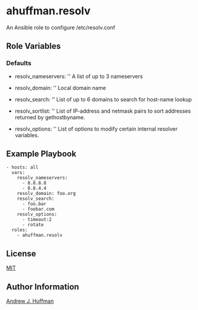 ahuffman.resolv
=========

An Ansible role to configure /etc/resolv.conf

Role Variables
--------------

### Defaults
* resolv_nameservers: ''
A list of up to 3 nameservers

* resolv_domain: ''
Local domain name

* resolv_search: ''
List of up to 6 domains to search for host-name lookup

* resolv_sortlist: ''
List of IP-address and netmask pairs to sort addresses returned by gethostbyname.

* resolv_options: ''
List of options to modify certain internal resolver variables.


Example Playbook
----------------

    - hosts: all
      vars:
        resolv_nameservers:
          - 8.8.8.8
          - 8.8.4.4
        resolv_domain: foo.org
        resolv_search:
          - foo.bar
          - foobar.com
        resolv_options:
          - timeout:2
          - rotate
      roles:
        - ahuffman.resolv

License
-------

[MIT](LICENSE)

Author Information
------------------

[Andrew J. Huffman](https://github.com/ahuffman)
